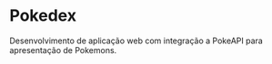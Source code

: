 # Pokedex
 Desenvolvimento de aplicação web com integração a PokeAPI para apresentação de Pokemons.
